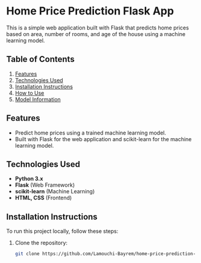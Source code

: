 # Home Price Prediction Flask App

This is a simple web application built with Flask that predicts home prices based on area, number of rooms, and age of the house using a machine learning model.

## Table of Contents
1. [Features](#features)
2. [Technologies Used](#technologies-used)
3. [Installation Instructions](#installation-instructions)
4. [How to Use](#how-to-use)
5. [Model Information](#model-information)


## Features
- Predict home prices using a trained machine learning model.
- Built with Flask for the web application and scikit-learn for the machine learning model.
  
## Technologies Used
- **Python 3.x**
- **Flask** (Web Framework)
- **scikit-learn** (Machine Learning)
- **HTML, CSS** (Frontend)

## Installation Instructions
To run this project locally, follow these steps:

1. Clone the repository:
   ```bash
   git clone https://github.com/Lamouchi-Bayrem/home-price-prediction-flask.git
